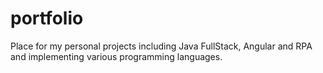 # portfolio
Place for my personal projects including Java FullStack, Angular and RPA and implementing various programming languages.
